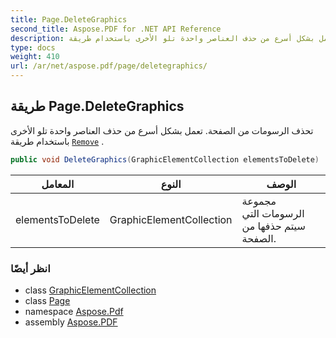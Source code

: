 ```yaml
---
title: Page.DeleteGraphics
second_title: Aspose.PDF for .NET API Reference
description: طريقة الصفحة. تحذف الرسومات من الصفحة. تعمل بشكل أسرع من حذف العناصر واحدة تلو الأخرى باستخدام طريقة Remove
type: docs
weight: 410
url: /ar/net/aspose.pdf/page/deletegraphics/
---
```

## طريقة Page.DeleteGraphics

تحذف الرسومات من الصفحة. تعمل بشكل أسرع من حذف العناصر واحدة تلو الأخرى باستخدام طريقة [`Remove`](../../../aspose.pdf.vector/graphicelement/remove/) .

```csharp
public void DeleteGraphics(GraphicElementCollection elementsToDelete)
```

| المعامل | النوع | الوصف |
| --- | --- | --- |
| elementsToDelete | GraphicElementCollection | مجموعة الرسومات التي سيتم حذفها من الصفحة. |

### انظر أيضًا

* class [GraphicElementCollection](../../../aspose.pdf.vector/graphicelementcollection/)
* class [Page](../)
* namespace [Aspose.Pdf](../../../aspose.pdf/)
* assembly [Aspose.PDF](../../../)